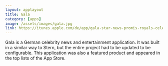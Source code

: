 ```yaml
---
layout: applayout
title: Gala
category: [apps]
image: /assets/images/gala.jpg
link: https://itunes.apple.com/de/app/gala-star-news-promis-royals-celebrities-vips/id518659848?mt=8
---
```


Gala is a German celebrity news and entertainment application. It was built in a similar way to Stern, but the entire project had to be updated to be configurable. This application was also a featured product and appeared in the top lists of the App Store.
